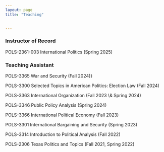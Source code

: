 ```yaml
---
layout: page
title: "Teaching"


---
```

### Instructor of Record
POLS-2361-003 International Politics (Spring 2025)

### Teaching Assistant
<p>POLS-3365 War and Security (Fall 2024)}<p>
<p>POLS-3300 Selected Topics in American Politics: Election Law (Fall 2024)<p>
<p>POLS-3363 International Organization (Fall 2023 \& Spring 2024)<p>
<p>POLS-3346 Public Policy Analysis (Spring 2024)<p>
<p>POLS-3366 International Political Economy (Fall 2023)<p>
<p>POLS-3301 International Bargaining and Security (Spring 2023)<p>
<p>POLS-3314 Introduction to Political Analysis (Fall 2022)<p>
<p>POLS-2306 Texas Politics and Topics (Fall 2021, Spring 2022)<p>
